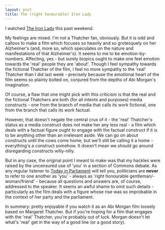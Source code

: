 ```yaml
---
layout: post
title: The (right honourable) Iron Lady
---
```


I watched [The Iron Lady](http://www.imdb.com/title/tt1007029/) this past weekend.

My feelings are mixed. I'm not a Thatcher fan, obviously. But it is odd and callous to make a film which focuses so heavily and so grotesquely on her Alzheimer's (and, more so, which speculates on the nature and manifestations of that Alzheimer's). It seems to me to be emotion-by-numbers. Affecting, yes - but surely biopics ought to make one feel emotion towards the 'real' people they are 'about'. Though I feel sympathy towards the fictional Thatcher of the film, I feel no more sympathy to the 'real' Thatcher than I did last week - precisely because the emotional heart of the film seems so plainly bolted on, conjured from the depths of Abi Morgan's imagination.

Of course, a flaw that one might pick with this criticism is that the real and the fictional Thatchers are both (for all intents and purposes) media constructs - one from the branch of media that calls its work fictional, one from the branch that calls its work factual.

However, that doesn't negate the central crux of it - the 'real' Thatcher's status as a media construct does not make her any less real - a film which deals with a factual figure ought to engage with the factual construct if it is to be anything other than an irrelevant aside. We can go on about constructs until the cows come home, but we'll still be calling it a home - everything's a construct somehow. It doesn't mean we should go around disregarding constructs willy-nilly. 

But in any case, the original point I meant to make was that my hackles were raised by the uncensured use of 'you' in a section of Commons debate. As any regular listener to [Today in Parliament](http://www.bbc.co.uk/programmes/b006qtqd) will tell you, politicians are **never** to refer to one another as 'you' - always as 'right honourable gentleman/-woman/friend' - because all questions and answers are, of course, addressed to the speaker. It seems an awful shame to omit such details - particularly as the film deals with a figure whose rise was so improbable in the context of her party and the parliament.

In summary: pretty enjoyable if you watch it as an Abi Morgan film loosely based on Margaret Thatcher. But if you're hoping for a film that engages with the 'real' Thatcher, you're probably out of luck. Morgan doesn't let what's 'real' get in the way of a good line (or a good story).